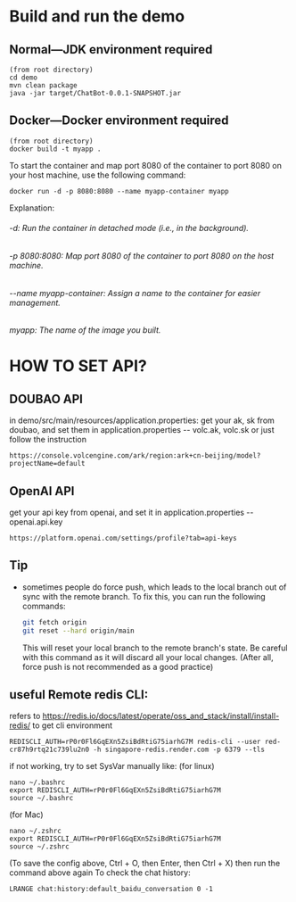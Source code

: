 ﻿# Build and run the demo
## Normal—JDK environment required
```
(from root directory)
cd demo
mvn clean package
java -jar target/ChatBot-0.0.1-SNAPSHOT.jar
```

## Docker—Docker environment required
```
(from root directory)
docker build -t myapp .
```
To start the container and map port 8080 of the container to port 8080 on your host machine, use the following command:
```
docker run -d -p 8080:8080 --name myapp-container myapp
```
Explanation:
###### -d: Run the container in detached mode \(i.e., in the background\).
###### 
###### -p 8080:8080: Map port 8080 of the container to port 8080 on the host machine.
###### 
###### --name myapp-container: Assign a name to the container for easier management.
###### 
###### myapp: The name of the image you built.


# HOW TO SET API?
## DOUBAO API
in demo/src/main/resources/application.properties:
get your ak, sk from doubao, and set them in application.properties -- volc.ak, volc.sk or just follow the instruction
```
https://console.volcengine.com/ark/region:ark+cn-beijing/model?projectName=default
```

## OpenAI API
get your api key from openai, and set it in application.properties -- openai.api.key
```
https://platform.openai.com/settings/profile?tab=api-keys
```





## Tip
- sometimes people do force push, which leads to the local branch out of sync with the remote branch. To fix this, you can run the following commands:
  ```bash
  git fetch origin
  git reset --hard origin/main
  ```
  This will reset your local branch to the remote branch's state. Be careful with this command as it will discard all your local changes.
  (After all, force push is not recommended as a good practice)


## useful Remote redis CLI:
refers to https://redis.io/docs/latest/operate/oss_and_stack/install/install-redis/  to get cli environment
```
REDISCLI_AUTH=rP0r0Fl6GqEXn5ZsiBdRtiG75iarhG7M redis-cli --user red-cr87h9rtq21c739lu2n0 -h singapore-redis.render.com -p 6379 --tls
```
if not working, try to set SysVar manually like:
(for linux)
```
nano ~/.bashrc
export REDISCLI_AUTH=rP0r0Fl6GqEXn5ZsiBdRtiG75iarhG7M
source ~/.bashrc
```
(for Mac)
```
nano ~/.zshrc
export REDISCLI_AUTH=rP0r0Fl6GqEXn5ZsiBdRtiG75iarhG7M
source ~/.zshrc
```

(To save the config above, Ctrl + O, then Enter, then Ctrl + X)
then run the command above again
To check the chat history:
```
LRANGE chat:history:default_baidu_conversation 0 -1
```
